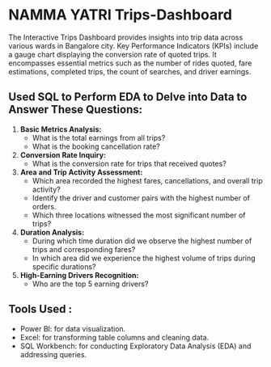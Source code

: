 # NAMMA YATRI Trips-Dashboard

The Interactive Trips Dashboard provides insights into trip data across various wards in Bangalore city. Key Performance Indicators (KPIs) include a gauge chart displaying the conversion rate of quoted trips. It encompasses essential metrics such as the number of rides quoted, fare estimations, completed trips, the count of searches, and driver earnings.

## **Used SQL to Perform EDA to Delve into Data to Answer These Questions:**

1. **Basic Metrics Analysis:**
    - What is the total earnings from all trips?
    - What is the booking cancellation rate?
2. **Conversion Rate Inquiry:**
    - What is the conversion rate for trips that received quotes?
3. **Area and Trip Activity Assessment:**
    - Which area recorded the highest fares, cancellations, and overall trip activity?
    - Identify the driver and customer pairs with the highest number of orders.
    - Which three locations witnessed the most significant number of trips?
4. **Duration Analysis:**
    - During which time duration did we observe the highest number of trips and corresponding fares?
    - In which area did we experience the highest volume of trips during specific durations?
5. **High-Earning Drivers Recognition:**
    - Who are the top 5 earning drivers?

## Tools Used :
- Power BI: for data visualization.
- Excel: for transforming table columns and cleaning data.
- SQL Workbench: for conducting Exploratory Data Analysis (EDA) and addressing queries.
